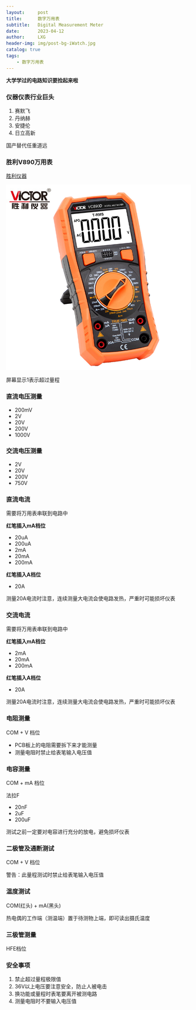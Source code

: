 ```yaml
---
layout:     post
title:      数字万用表
subtitle:   Digital Measurement Meter
date:       2023-04-12
author:     LXG
header-img: img/post-bg-iWatch.jpg
catalog: true
tags:
    - 数字万用表
---
```


**大学学过的电路知识要捡起来啦**

### 仪器仪表行业巨头

1. 赛默飞
2. 丹纳赫
3. 安捷伦
4. 日立高新


国产替代任重道远

### 胜利V890万用表

[胜利仪器](http://www.china-victor.com/)

![dmm](/images/instrument/dmm.jpg)

屏幕显示1表示超过量程

### 直流电压测量

* 200mV
* 2V
* 20V
* 200V
* 1000V

### 交流电压测量

* 2V
* 20V
* 200V
* 750V

### 直流电流

需要将万用表串联到电路中

**红笔插入mA档位**

* 20uA
* 200uA
* 2mA
* 20mA
* 200mA

**红笔插入A档位**

* 20A

测量20A电流时注意，连续测量大电流会使电路发热，严重时可能损坏仪表

### 交流电流

需要将万用表串联到电路中

**红笔插入mA档位**

* 2mA
* 20mA
* 200mA

**红笔插入A档位**

* 20A

测量20A电流时注意，连续测量大电流会使电路发热，严重时可能损坏仪表

### 电阻测量

COM + V 档位

* PCB板上的电阻需要拆下来才能测量
* 测量电阻时禁止给表笔输入电压值

### 电容测量

COM + mA 档位

法拉F

* 20nF
* 2uF
* 200uF

测试之前一定要对电容进行充分的放电，避免损坏仪表

### 二极管及通断测试

COM + V 档位

警告：此量程测试时禁止给表笔输入电压值

### 温度测试

COM(红头) + mA(黑头)

热电偶的工作端（测温端）置于待测物上端，即可读出摄氏温度

### 三极管测量

HFE档位

### 安全事项

1. 禁止超过量程极限值
2. 36V以上电压要注意安全，防止人被电击
3. 换功能或量程时表笔要离开被测电路
4. 测量电阻时不要输入电压值

































































































